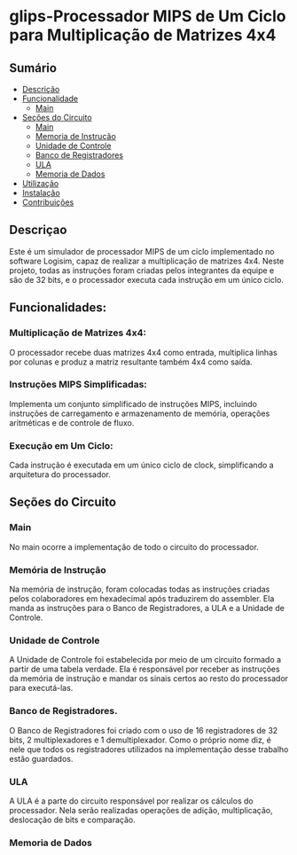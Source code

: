 # glips-Processador MIPS de Um Ciclo para Multiplicação de Matrizes 4x4
## Sumário
- [Descrição](#descrição)
- [Funcionalidade](#funcionalide)
  - [Main](#main)
- [Seções do Circuito](#seções-do-circuito)
  - [Main](#main)
  - [Memoria de Instrução](#memoria_de_instrução)
  - [Unidade de Controle](#uc)
  - [Banco de Registradores](#banco_de_registradores)
  - [ULA](#ula)
  - [Memoria de Dados](#ram)
- [Utilização](#utilização)
- [Instalação](#instalação)
- [Contribuições](#contribuições)


## Descriçao
Este é um simulador de processador MIPS de um ciclo implementado no software Logisim, capaz de realizar a multiplicação de matrizes 4x4. Neste projeto, todas as instruções foram criadas pelos integrantes da equipe e são de 32 bits, e o processador executa cada instrução em um único ciclo.


## Funcionalidades:

  ### Multiplicação de Matrizes 4x4:
  O processador recebe duas matrizes 4x4 como entrada, multiplica linhas por colunas e produz a matriz resultante também 4x4 como saída.

  ### Instruções MIPS Simplificadas: 
  Implementa um conjunto simplificado de instruções MIPS, incluindo instruções de carregamento e armazenamento de memória, operações aritméticas e de controle de fluxo.

  ### Execução em Um Ciclo:
  Cada instrução é executada em um único ciclo de clock, simplificando a arquitetura do processador.

## Seções do Circuito

  ### Main
  No main ocorre a implementação de todo o circuito do processador.

  ### Memória de Instrução
  Na memória de instrução, foram colocadas todas as instruções criadas pelos colaboradores em hexadecimal após traduzirem do assembler.
  Ela manda as instruções para o Banco de Registradores, a ULA e a Unidade de Controle.

  ### Unidade de Controle
  A Unidade de Controle foi estabelecida por meio de um circuito formado a partir de uma tabela verdade. 
  Ela é responsável por receber as instruções da memória de instrução e mandar os sinais certos ao resto do processador para executá-las.
  
  
  ### Banco de Registradores.
  O Banco de Registradores foi criado com o uso de 16 registradores de 32 bits, 2 multiplexadores e 1 demultiplexador.
  Como o próprio nome diz, é nele que todos os registradores utilizados na implementação desse trabalho estão guardados.

  ### ULA 
  A ULA é a parte do circuito responsável por realizar os cálculos do processador.
  Nela serão realizadas operações de adição, multiplicação, deslocação de bits e comparação.

  ### Memoria de Dados




  
